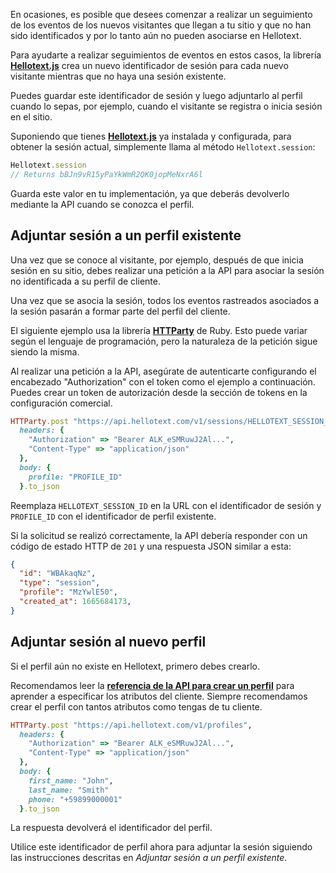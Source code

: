 En ocasiones, es posible que desees comenzar a realizar un seguimiento de los eventos de los nuevos visitantes que llegan a tu sitio y que no han sido identificados y por lo tanto aún no pueden asociarse en Hellotext.

Para ayudarte a realizar seguimientos de eventos en estos casos, la librería [**Hellotext.js**](https://github.com/hellotext/hellotext.js) crea un nuevo identificador de sesión para cada nuevo visitante mientras que no haya una sesión existente.

Puedes guardar este identificador de sesión y luego adjuntarlo al perfil cuando lo sepas, por ejemplo, cuando el visitante se registra o inicia sesión en el sitio.

Suponiendo que tienes [**Hellotext.js**](https://github.com/hellotext/hellotext.js) ya instalada y configurada, para obtener la sesión actual, simplemente llama al método `Hellotext.session`:

```javascript
Hellotext.session
// Returns bBJn9vR15yPaYkWmR2QK0jopMeNxrA6l
```

Guarda este valor en tu implementación, ya que deberás devolverlo mediante la API cuando se conozca el perfil.

## Adjuntar sesión a un perfil existente

Una vez que se conoce al visitante, por ejemplo, después de que inicia sesión en su sitio, debes realizar una petición a la API para asociar la sesión no identificada a su perfil de cliente.

Una vez que se asocia la sesión, todos los eventos rastreados asociados a la sesión pasarán a formar parte del perfil del cliente.

El siguiente ejemplo usa la librería [**HTTParty**](https://github.com/jnunemaker/httparty) de Ruby. Esto puede variar según el lenguaje de programación, pero la naturaleza de la petición sigue siendo la misma.

Al realizar una petición a la API, asegúrate de autenticarte configurando el encabezado "Authorization" con el token como el ejemplo a continuación. Puedes crear un token de autorización desde la sección de tokens en la configuración comercial.

```ruby
HTTParty.post "https://api.hellotext.com/v1/sessions/HELLOTEXT_SESSION_ID", 
  headers: { 
    "Authorization" => "Bearer ALK_eSMRuwJ2Al...",
    "Content-Type" => "application/json"
  },
  body: { 
    profile: "PROFILE_ID"
  }.to_json
```

Reemplaza `HELLOTEXT_SESSION_ID` en la URL con el identificador de sesión y `PROFILE_ID` con el identificador de perfil existente.

Si la solicitud se realizó correctamente, la API debería responder con un código de estado HTTP de `201` y una respuesta JSON similar a esta:

```json
{
  "id": "WBAkaqNz",  
  "type": "session",
  "profile": "MzYwlE50",
  "created_at": 1665684173,
}
```

## Adjuntar sesión al nuevo perfil

Si el perfil aún no existe en Hellotext, primero debes crearlo.

Recomendamos leer la [**referencia de la API para crear un perfil**](https://www.hellotext.com/api#create_a_profile) para aprender a especificar los atributos del cliente. Siempre recomendamos crear el perfil con tantos atributos como tengas de tu cliente.

```ruby
HTTParty.post "https://api.hellotext.com/v1/profiles", 
  headers: { 
    "Authorization" => "Bearer ALK_eSMRuwJ2Al...",
    "Content-Type" => "application/json"
  },
  body: { 
    first_name: "John",
    last_name: "Smith"
    phone: "+59899000001"
  }.to_json
```

La respuesta devolverá el identificador del perfil.

Utilice este identificador de perfil ahora para adjuntar la sesión siguiendo las instrucciones descritas en *Adjuntar sesión a un perfil existente*.